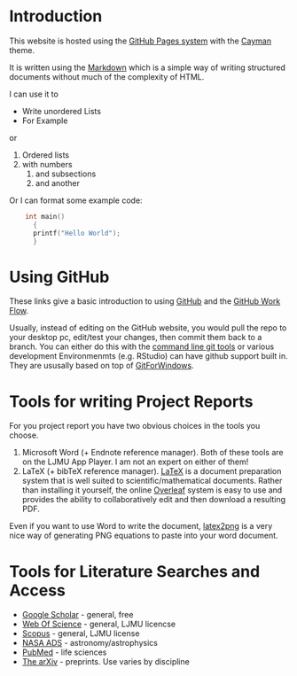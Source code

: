 # Introduction

This website is hosted using the [GitHub Pages system](https://pages.github.com) with the [Cayman](https://github.com/pages-themes/cayman) theme.

It is written using the [Markdown](https://guides.github.com/features/mastering-markdown/) which is a simple way of writing structured documents without much of the complexity of HTML.

I can use it to

* Write unordered Lists
* For Example

or 

1.  Ordered lists
1.  with numbers
    1.  and subsections
    1.  and another

Or I can format some example code:


```c
    int main() 
      {
      printf("Hello World");
      }
```

# Using GitHub

These links give a basic introduction to using [GitHub](https://guides.github.com/activities/hello-world/) and the [GitHub Work Flow](https://guides.github.com/introduction/flow/).

Usually, instead of editing on the GitHub website,  you would pull the repo to your desktop pc, edit/test your changes, then commit 
them back to a branch.  You can either do this with the [command line git tools](https://docs.gitlab.com/ce/gitlab-basics/start-using-git.html) or various development Environmenmts (e.g. RStudio) can have github support built in.  They are ususally based on top of [GitForWindows](https://gitforwindows.org).


# Tools for writing Project Reports

For you project report you have two obvious choices in the tools you choose.

1.  Microsoft Word (+ Endnote reference manager).  Both of these tools are on the LJMU App Player.  I am not an expert on either of them!
1.  LaTeX (+ bibTeX reference manager).  [LaTeX](https://www.latex-tutorial.com/tutorials/) is a document preparation system that is well suited to  scientific/mathematical documents.  Rather than installing it yourself, the online [Overleaf](https://www.overleaf.com) system is easy to use and provides the ability to collaboratively edit and then download a resulting PDF.

Even if you want to use Word to write the document, [latex2png](http://latex2png.com) is a very nice way of generating PNG equations to paste into your word document.

# Tools for Literature Searches and Access

*  [Google Scholar](https://scholar.google.co.uk) - general, free
*  [Web Of Science](https://webofknowledge.com/) - general, LJMU licencse
*  [Scopus](https://www.scopus.com/) - general, LJMU license
*  [NASA ADS](https://ui.adsabs.harvard.edu/) - astronomy/astrophysics
*  [PubMed](https://www.ncbi.nlm.nih.gov/pubmed/) - life sciences
*  [The arXiv](https://arxiv.org) - preprints.  Use varies by discipline






